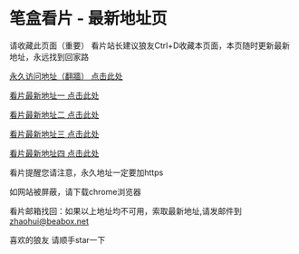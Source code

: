 # 笔盒看片 - 最新地址页

请收藏此页面（重要）
看片站长建议狼友Ctrl+D收藏本页面，本页随时更新最新地址，永远找到回家路

[永久访问地址（翻牆） 点击此处](https://beabox.net/)

[看片最新地址一 点击此处](https://2a8s8e1n9i1.shop)

[看片最新地址二 点击此处](https://2s3s2j5r0g8.shop)

[看片最新地址三 点击此处](https://2f6n4j2d5u6.shop)

[看片最新地址四 点击此处](https://2t5w1a2h7e6.shop)

看片提醒您请注意，永久地址一定要加https

如网站被屏蔽，请下载chrome浏览器

看片邮箱找回：如果以上地址均不可用，索取最新地址,请发邮件到 zhaohui@beabox.net

喜欢的狼友 请顺手star一下